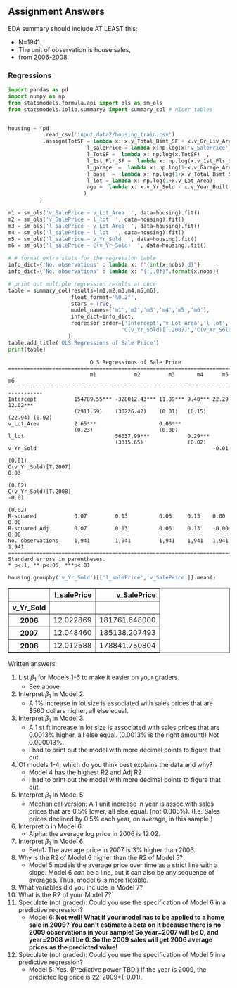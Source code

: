 ## Assignment Answers

EDA summary should include AT LEAST this:
- N=1941. 
- The unit of observation is house sales, 
- from 2006-2008. 

### Regressions


```python
import pandas as pd
import numpy as np
from statsmodels.formula.api import ols as sm_ols
from statsmodels.iolib.summary2 import summary_col # nicer tables


housing = (pd
           .read_csv('input_data2/housing_train.csv')
           .assign(TotSF = lambda x: x.v_Total_Bsmt_SF + x.v_Gr_Liv_Area,
                         l_salePrice = lambda x:np.log(x['v_SalePrice']),
                         l_TotSF =  lambda x: np.log(x.TotSF)  ,
                         l_1st_Flr_SF =  lambda x: np.log(x.v_1st_Flr_SF)  ,
                         l_garage  =  lambda x: np.log(1+x.v_Garage_Area),
                         l_base  =  lambda x: np.log(1+x.v_Total_Bsmt_SF),
                         l_lot = lambda x: np.log(1+x.v_Lot_Area), 
                         age =  lambda x: x.v_Yr_Sold - x.v_Year_Built
                        )
          )

m1 = sm_ols('v_SalePrice ~ v_Lot_Area  ', data=housing).fit()
m2 = sm_ols('v_SalePrice ~ l_lot  ', data=housing).fit()
m3 = sm_ols('l_salePrice ~ v_Lot_Area  ', data=housing).fit()
m4 = sm_ols('l_salePrice ~ l_lot  ', data=housing).fit()
m5 = sm_ols('l_salePrice ~ v_Yr_Sold  ', data=housing).fit()
m6 = sm_ols('l_salePrice ~ C(v_Yr_Sold)  ', data=housing).fit()

# # format extra stats for the regression table
info_dict={'No. observations' : lambda x: f"{int(x.nobs):d}"}
info_dict={'No. observations' : lambda x: "{:,.0f}".format(x.nobs)}

# print out multiple regression results at once
table = summary_col(results=[m1,m2,m3,m4,m5,m6],
                    float_format='%0.2f',
                    stars = True,
                    model_names=['m1','m2','m3','m4','m5','m6'],
                    info_dict=info_dict,
                    regressor_order=['Intercept','v_Lot_Area','l_lot','v_Yr_Sold',
                                    'C(v_Yr_Sold)[T.2007]','C(v_Yr_Sold)[T.2008]'],
                   )
table.add_title('OLS Regressions of Sale Price')
print(table)

```

                              OLS Regressions of Sale Price
    =================================================================================
                              m1            m2         m3       m4      m5      m6   
    ---------------------------------------------------------------------------------
    Intercept            154789.55*** -328012.43*** 11.89*** 9.40*** 22.29   12.02***
                         (2911.59)    (30226.42)    (0.01)   (0.15)  (22.94) (0.02)  
    v_Lot_Area           2.65***                    0.00***                          
                         (0.23)                     (0.00)                           
    l_lot                             56037.99***            0.29***                 
                                      (3315.65)              (0.02)                  
    v_Yr_Sold                                                        -0.01           
                                                                     (0.01)          
    C(v_Yr_Sold)[T.2007]                                                     0.03    
                                                                             (0.02)  
    C(v_Yr_Sold)[T.2008]                                                     -0.01   
                                                                             (0.02)  
    R-squared            0.07         0.13          0.06     0.13    0.00    0.00    
    R-squared Adj.       0.07         0.13          0.06     0.13    -0.00   0.00    
    No. observations     1,941        1,941         1,941    1,941   1,941   1,941   
    =================================================================================
    Standard errors in parentheses.
    * p<.1, ** p<.05, ***p<.01



```python
housing.groupby('v_Yr_Sold')[['l_salePrice','v_SalePrice']].mean()
```




<div>
<style scoped>
    .dataframe tbody tr th:only-of-type {
        vertical-align: middle;
    }

    .dataframe tbody tr th {
        vertical-align: top;
    }

    .dataframe thead th {
        text-align: right;
    }
</style>
<table border="1" class="dataframe">
  <thead>
    <tr style="text-align: right;">
      <th></th>
      <th>l_salePrice</th>
      <th>v_SalePrice</th>
    </tr>
    <tr>
      <th>v_Yr_Sold</th>
      <th></th>
      <th></th>
    </tr>
  </thead>
  <tbody>
    <tr>
      <th>2006</th>
      <td>12.022869</td>
      <td>181761.648000</td>
    </tr>
    <tr>
      <th>2007</th>
      <td>12.048460</td>
      <td>185138.207493</td>
    </tr>
    <tr>
      <th>2008</th>
      <td>12.012588</td>
      <td>178841.750804</td>
    </tr>
  </tbody>
</table>
</div>



Written answers:

1. List $\beta_1$ for Models 1-6 to make it easier on your graders.
    - See above
1. Interpret $\beta_1$ in Model 2. 
    - A 1% increase in lot size is associated with sales prices that are \$560 dollars higher, all else equal.
1. Interpret $\beta_1$ in Model 3. 
    - A 1 st ft increase in lot size is associated with sales prices that are 0.0013% higher, all else equal.
(0.0013% is the right amount!) Not 0.000013%. 
    - I had to print out the model with more decimal points to figure that out. 
1. Of models 1-4, which do you think best explains the data and why?
    - Model 4 has the highest R2 and Adj R2
    - I had to print out the model with more decimal points to figure that out. 
1. Interpret $\beta_1$ In Model 5
    - Mechanical version: A 1 unit increase in year is assoc with sales prices that are 0.5% lower, all else equal. (not 0.005%). 
(I.e. Sales prices declined by 0.5% each year, on average, in this sample.)
1. Interpret $\alpha$ in Model 6
    - Alpha: the average log price in 2006 is 12.02. 
1. Interpret $\beta_1$ in Model 6
    - Beta1: The average price in 2007 is 3% higher than 2006. 
1. Why is the R2 of Model 6 higher than the R2 of Model 5?
    - Model 5 models the average price over time as a strict line with a slope. Model 6 *can* be a line, but it can also be any sequence of averages. Thus, model 6 is more flexible. 
1. What variables did you include in Model 7?
1. What is the R2 of your Model 7?    
1. Speculate (not graded): Could you use the specification of Model 6 in a predictive regression? 
    - Model 6: **Not well! What if your model has to be applied to a home sale in 2009? You can't estimate a beta on it because there is no 2009 observations in your sample! So year=2007 will be 0, and year=2008 will be 0. So the 2009 sales will get 2006 average prices as the predicted value!**
1. Speculate (not graded): Could you use the specification of Model 5 in a predictive regression? 
    - Model 5: Yes. (Predictive power TBD.) If the year is 2009, the predicted log price is 22-2009*(-0.01).

